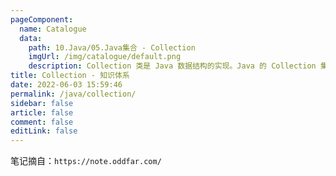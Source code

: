 ```yaml
---
pageComponent: 
  name: Catalogue
  data: 
    path: 10.Java/05.Java集合 - Collection
    imgUrl: /img/catalogue/default.png
    description: Collection 类是 Java 数据结构的实现。Java 的 Collection 集合类是 java.util 包中的重要内容，它允许以各种方式将元素分组，并定义了各种使这些元素更容易操作的方法。Java 集合类是 Java 将一些基本的和使用频率极高的基础类进行封装和增强后再以一个类的形式提供。集合类是可以往里面保存多个对象的类，存放的是对象，不同的集合类有不同的功能和特点，适合不同的场合，用以解决一些实际问题。
title: Collection - 知识体系
date: 2022-06-03 15:59:46
permalink: /java/collection/
sidebar: false
article: false
comment: false
editLink: false
---
```


笔记摘自：`https://note.oddfar.com/`